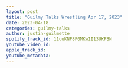 ```yaml
---
layout: post
title: "Guilmy Talks Wrestling Apr 17, 2023"
date: 2023-04-18
categories: guilmy-talks
author: justin-guilmette
spotify_track_id: 11uuKNP8P0MKw1I13UKFBN
youtube_video_id: 
apple_track_id: 
youtube_metadata: 
---
```


